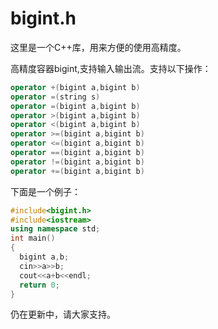 # bigint.h
这里是一个C++库，用来方便的使用高精度。

高精度容器bigint,支持输入输出流。支持以下操作：
```cpp
operator +(bigint a,bigint b)
operator =(string s)
operator =(bigint a,bigint b)
operator >(bigint a,bigint b)
operator <(bigint a,bigint b)
operator >=(bigint a,bigint b)
operator <=(bigint a,bigint b)
operator ==(bigint a,bigint b)
operator !=(bigint a,bigint b)
operator +=(bigint a,bigint b)
```
下面是一个例子：
```cpp
#include<bigint.h>
#include<iostream>
using namespace std;
int main()
{
  bigint a,b;
  cin>>a>>b;
  cout<<a+b<<endl;
  return 0;
}
```
仍在更新中，请大家支持。
